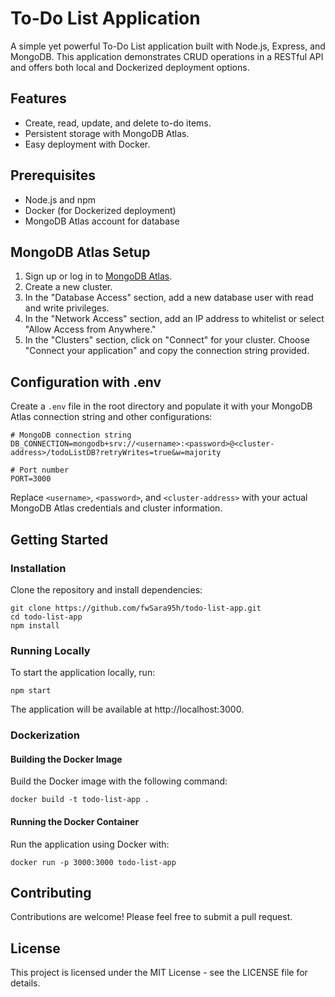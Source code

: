 # To-Do List Application

A simple yet powerful To-Do List application built with Node.js, Express, and MongoDB. This application demonstrates CRUD operations in a RESTful API and offers both local and Dockerized deployment options.

## Features

- Create, read, update, and delete to-do items.
- Persistent storage with MongoDB Atlas.
- Easy deployment with Docker.

## Prerequisites

- Node.js and npm
- Docker (for Dockerized deployment)
- MongoDB Atlas account for database

## MongoDB Atlas Setup

1. Sign up or log in to [MongoDB Atlas](https://www.mongodb.com/cloud/atlas).
2. Create a new cluster.
3. In the "Database Access" section, add a new database user with read and write privileges.
4. In the "Network Access" section, add an IP address to whitelist or select "Allow Access from Anywhere."
5. In the "Clusters" section, click on "Connect" for your cluster. Choose "Connect your application" and copy the connection string provided.

## Configuration with .env

Create a `.env` file in the root directory and populate it with your MongoDB Atlas connection string and other configurations:

```plaintext
# MongoDB connection string
DB_CONNECTION=mongodb+srv://<username>:<password>@<cluster-address>/todoListDB?retryWrites=true&w=majority

# Port number
PORT=3000
```

Replace `<username>`, `<password>`, and `<cluster-address>` with your actual MongoDB Atlas credentials and cluster information.


## Getting Started


### Installation

Clone the repository and install dependencies:

```
git clone https://github.com/fwSara95h/todo-list-app.git
cd todo-list-app
npm install
```


### Running Locally

To start the application locally, run:

```
npm start
```

The application will be available at http://localhost:3000.

### Dockerization

#### Building the Docker Image

Build the Docker image with the following command:

```
docker build -t todo-list-app .
```


#### Running the Docker Container

Run the application using Docker with:

```
docker run -p 3000:3000 todo-list-app
```


## Contributing

Contributions are welcome! Please feel free to submit a pull request.


## License

This project is licensed under the MIT License - see the LICENSE file for details.


